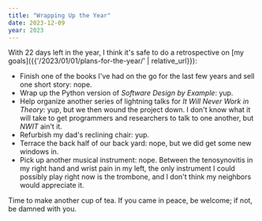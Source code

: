 ```yaml
---
title: "Wrapping Up the Year"
date: 2023-12-09
year: 2023
---
```


With 22 days left in the year,
I think it's safe to do a retrospective on
[my goals]({{'/2023/01/01/plans-for-the-year/' | relative_url}}):

-   Finish one of the books I've had on the go for the last few years and sell  one short story:
    nope.
-   Wrap up the Python version of *Software Design by Example*:
    yup.
-   Help organize another series of lightning talks for *It Will Never Work in Theory*:
    yup,
    but we then wound the project down.
    I don't know what it will take to get programmers and researchers to talk to one another,
    but *NWIT* ain't it.
-   Refurbish my dad's reclining chair:
    yup.
-   Terrace the back half of our back yard:
    nope,
    but we did get some new windows in.
-   Pick up another musical instrument:
    nope.
    Between the tenosynovitis in my right hand and wrist pain in my left,
    the only instrument I could possibly play right now is the trombone,
    and I don't think my neighbors would appreciate it.

Time to make another cup of tea.
If you came in peace, be welcome;
if not,
be damned with you.
